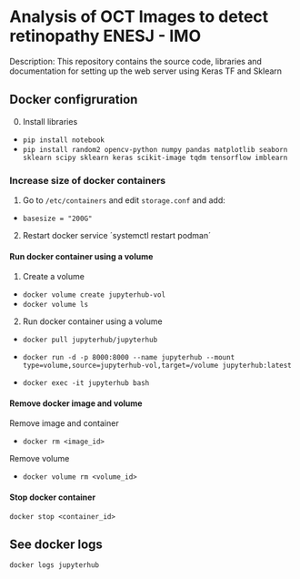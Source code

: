 # Analysis of OCT Images to detect retinopathy ENESJ - IMO

Description: This repository contains the source code, libraries and documentation for setting up the web server using Keras TF and Sklearn


## Docker configruration

0. Install libraries 
+ `pip install notebook`
+ `pip install random2 opencv-python numpy pandas matplotlib seaborn sklearn scipy sklearn keras scikit-image tqdm tensorflow imblearn`

### Increase size of docker containers 

1. Go to `/etc/containers` and edit `storage.conf` and add:   
  + `basesize = "200G"`

2. Restart docker service 
  ´systemctl restart podman´


#### Run docker container using a volume


1. Create a volume

+ `docker volume create jupyterhub-vol`
+ `docker volume ls`

2. Run docker container using a volume

+ `docker pull jupyterhub/jupyterhub`

+ `docker run -d -p 8000:8000 --name jupyterhub --mount type=volume,source=jupyterhub-vol,target=/volume jupyterhub:latest`
+ `docker exec -it jupyterhub bash`

#### Remove docker image and volume

Remove image and container

+ `docker rm <image_id>`

Remove volume

+ `docker volume rm <volume_id>`

#### Stop docker container

`docker stop <container_id>`

## See docker logs
`docker logs jupyterhub`
